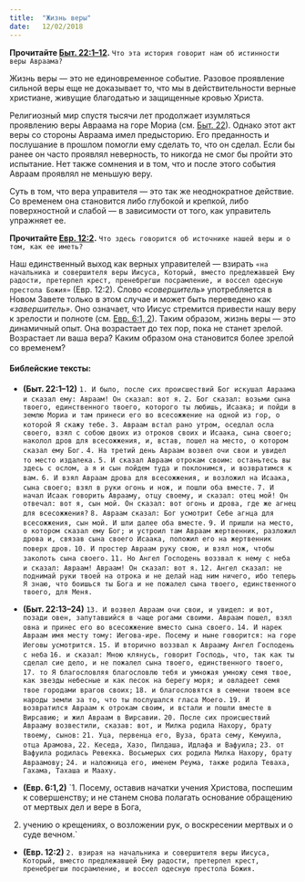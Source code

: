 ```yaml
---
title:  "Жизнь веры"
date:   12/02/2018
---
```


**Прочитайте [Быт. 22:1–12](#Byt22-1-12).** `Что эта история говорит нам об истинности веры Авраама?`

Жизнь веры — это не единовременное событие. Разовое проявление сильной веры еще не доказывает то, что мы в действительности верные христиане, живущие благодатью и защищенные кровью Христа.

Религиозный мир спустя тысячи лет продолжает изумляться проявлению веры Авраама на горе Мориа (см. [Быт. 22](#Byt22-1-12)). Однако этот акт веры со стороны Авраама имел предысторию. Его преданность и послушание в прошлом помогли ему сделать то, что он сделал. Если бы ранее он часто проявлял неверность, то никогда не смог бы пройти это испытание. Нет также сомнения и в том, что и после этого события Авраам проявлял не меньшую веру.

Суть в том, что вера управителя — это так же неоднократное действие. Со временем она становится либо глубокой и крепкой, либо поверхностной и слабой — в зависимости от того, как управитель упражняет ее.

**Прочитайте [Евр. 12:2](#Evr12-2).** `Что здесь говорится об источнике нашей веры и о том, как ее иметь?`

Наш единственный выход как верных управителей — взирать `«на начальника и совершителя веры Иисуса, Который, вместо предлежавшей Ему радости, претерпел крест, пренебрегши посрамление, и воссел одесную престола Божия»` (Евр. 12:2). Слово _«совершитель»_ употребляется в Новом Завете только в этом случае и может быть переведено как _«завершитель»_. Оно означает, что Иисус стремится привести нашу веру к зрелости и полноте (см. [Евр. 6:1, 2](#Evr6-1-2)). Таким образом, жизнь веры — это динамичный опыт. Она возрастает до тех пор, пока не станет зрелой. Возрастает ли ваша вера? Каким образом она становится более зрелой со временем?

#### Библейские тексты:

<a name="Byt22-1-12"></a>
- **(Быт. 22:1–12)**
`1. И было, после сих происшествий Бог искушал Авраама и сказал ему: Авраам! Он сказал: вот я.`
`2. Бог сказал: возьми сына твоего, единственного твоего, которого ты любишь, Исаака; и пойди в землю Мориа и там принеси его во всесожжение на одной из гор, о которой Я скажу тебе.`
`3. Авраам встал рано утром, оседлал осла своего, взял с собою двоих из отроков своих и Исаака, сына своего; наколол дров для всесожжения, и, встав, пошел на место, о котором сказал ему Бог.`
`4. На третий день Авраам возвел очи свои и увидел то место издалека.`
`5. И сказал Авраам отрокам своим: останьтесь вы здесь с ослом, а я и сын пойдем туда и поклонимся, и возвратимся к вам.`
`6. И взял Авраам дрова для всесожжения, и возложил на Исаака, сына своего; взял в руки огонь и нож, и пошли оба вместе.`
`7. И начал Исаак говорить Аврааму, отцу своему, и сказал: отец мой! Он отвечал: вот я, сын мой. Он сказал: вот огонь и дрова, где же агнец для всесожжения?`
`8. Авраам сказал: Бог усмотрит Себе агнца для всесожжения, сын мой. И шли далее оба вместе.`
`9. И пришли на место, о котором сказал ему Бог; и устроил там Авраам жертвенник, разложил дрова и, связав сына своего Исаака, положил его на жертвенник поверх дров.`
`10. И простер Авраам руку свою, и взял нож, чтобы заколоть сына своего.`
`11. Но Ангел Господень воззвал к нему с неба и сказал: Авраам! Авраам! Он сказал: вот я.`
`12. Ангел сказал: не поднимай руки твоей на отрока и не делай над ним ничего, ибо теперь Я знаю, что боишься ты Бога и не пожалел сына твоего, единственного твоего, для Меня.`

<a name="Byt22-13-14"></a>
- **(Быт. 22:13–24)**
`13. И возвел Авраам очи свои, и увидел: и вот, позади овен, запутавшийся в чаще рогами своими. Авраам пошел, взял овна и принес его во всесожжение вместо сына своего.`
`14. И нарек Авраам имя месту тому: Иегова‐ире. Посему и ныне говорится: на горе Иеговы усмотрится.`
`15. И вторично воззвал к Аврааму Ангел Господень с неба`
`16. и сказал: Мною клянусь, говорит Господь, что, так как ты сделал сие дело, и не пожалел сына твоего, единственного твоего,`
`17. то Я благословляя благословлю тебя и умножая умножу семя твое, как звезды небесные и как песок на берегу моря; и овладеет семя твое городами врагов своих;`
`18. и благословятся в семени твоем все народы земли за то, что ты послушался гласа Моего.`
`19. И возвратился Авраам к отрокам своим, и встали и пошли вместе в Вирсавию; и жил Авраам в Вирсавии.`
`20. После сих происшествий Аврааму возвестили, сказав: вот, и Милка родила Нахору, брату твоему, сынов:`
`21. Уца, первенца его, Вуза, брата сему, Кемуила, отца Арамова,`
`22. Кеседа, Хазо, Пилдаша, Идлафа и Вафуила;`
`23. от Вафуила родилась Ревекка. Восьмерых сих родила Милка Нахору, брату Авраамову;`
`24. и наложница его, именем Реума, также родила Теваха, Гахама, Тахаша и Мааху.`

<a name="Evr6-1-2"></a>
- **(Евр. 6:1,2)**
`1. Посему, оставив начатки учения Христова, поспешим к совершенству; и не станем снова полагать основание обращению от мертвых дел и вере в Бога,
2. учению о крещениях, о возложении рук, о воскресении мертвых и о суде вечном.`

<a name="Evr12-2"></a>
- **(Евр. 12:2)**
`2. взирая на начальника и совершителя веры Иисуса, Который, вместо предлежавшей Ему радости, претерпел крест, пренебрегши посрамление, и воссел одесную престола Божия.`
